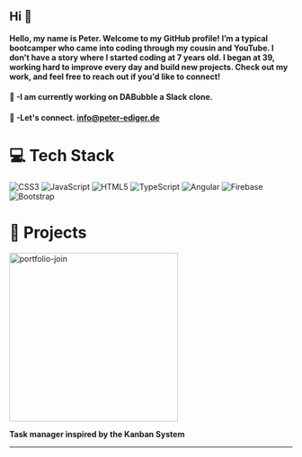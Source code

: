 
## Hi :wave:

**Hello, my name is Peter. Welcome to my GitHub profile! I’m a typical bootcamper who came into coding through my cousin and YouTube. I don’t have a story where I started coding at 7 years old. I began at 39, working hard to improve every day and build new projects. Check out my work, and feel free to reach out if you'd like to connect!**  

#### :page_facing_up: -I am currently working on DABubble a Slack clone.
#### :email: -Let's connect. info@peter-ediger.de
# 💻 Tech Stack
![CSS3](https://img.shields.io/badge/css3-%231572B6.svg?style=for-the-badge&logo=css3&logoColor=white) ![JavaScript](https://img.shields.io/badge/javascript-%23323330.svg?style=for-the-badge&logo=javascript&logoColor=%23F7DF1E) ![HTML5](https://img.shields.io/badge/html5-%23E34F26.svg?style=for-the-badge&logo=html5&logoColor=white) ![TypeScript](https://img.shields.io/badge/typescript-%23007ACC.svg?style=for-the-badge&logo=typescript&logoColor=white) ![Angular](https://img.shields.io/badge/angular-%23DD0031.svg?style=for-the-badge&logo=angular&logoColor=white)  ![Firebase](https://img.shields.io/badge/firebase-%23039BE5.svg?style=for-the-badge&logo=firebase&logoColor=white) ![Bootstrap](https://img.shields.io/badge/bootstrap-%23563D7C.svg?style=for-the-badge&logo=bootstrap&logoColor=white)



#  :memo: Projects

<img src="https://github.com/user-attachments/assets/b6e6d4dd-f39e-4e33-a734-33b520cac35f" alt="portfolio-join" width="300"/>  

**Task manager inspired by the Kanban System**


---



<!-- Proudly created with GPRM ( https://gprm.itsvg.in ) -->
